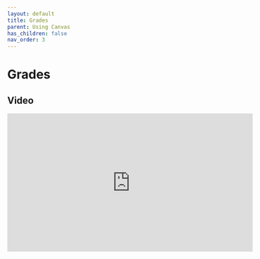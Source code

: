 ```yaml
---
layout: default
title: Grades
parent: Using Canvas
has_children: false
nav_order: 3
---
```

# Grades

## Video

<iframe width="560"  height="315"  src="https://ncvps.yuja.com/V/Video?v=5079123&node=17655790&a=167755801&preload=false" frameborder="0" webkitallowfullscreen mozallowfullscreen allowfullscreen loading="lazy"></iframe>